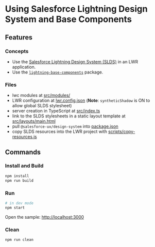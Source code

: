 # Using Salesforce Lightning Design System and Base Components

## Features

### Concepts

- Use the [Salesforce Lightning Design System (SLDS)](https://www.lightningdesignsystem.com/getting-started/) in an LWR application.
- Use the [`lightning-base-components`](https://github.com/salesforce/lightning-base-components) package.

### Files

- lwc modules at [src/modules/](./src/modules)
- LWR configuration at [lwr.config.json](./lwr.config.json) (**Note**: `syntheticShadow` is ON to allow global SLDS stylesheet)
- server creation in TypeScript at [src/index.ts](./src/index.ts)
- link to the SLDS stylesheets in a static layout template at [src/layouts/main.html](./src/layouts/main.html)
- pull `@salesforce-ux/design-system` into [package.json](./package.json)
- copy SLDS resources into the LWR project with [scripts/copy-resources.js](./scripts/copy-resources.js)

## Commands

### Install and Build

```bash
npm install
npm run build
```

### Run

```bash
# in dev mode
npm start
```
Open the sample: [http://localhost:3000](http://localhost:3000)

### Clean

```bash
npm run clean
```